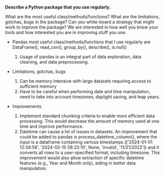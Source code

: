 **Describe a Python package that you use regularly.** 

What are the most useful class/methods/functions? What are the limitations, gotchas, 
bugs in the package? Can you white-board a strategy that might work to improve the 
package? We are interested in how well you know your tools and how interested you 
are in improving stuff you use.
- Pandas most useful class/methods/functions that I use regularly are DataFrame(), read_csv(), group_by(), describe(), is.null()
  1. Usage of pandas is an integral part of data exploration, data cleaning, and data preprocessing.

- Limitations, gotchas, bugs
  1. Can be memory intensive with large datasets requiring access to sufficient memory
  2. Have to be careful when performing date and time manipulation, need to take into account timezones, daylight saving, and leap years.
     
- Improvements
  1. Implement standard chunking criteria to enable more efficient data processing. This would decrease the amount of memory used at one time and improve performance.
  2. Datetime can cause a lot of issues in datasets. An improvement that could be added to pandas is process_datetime_column(), where the input is a dataframe containing various timestamps (['2024-01-01 12:34:56', '2024-02-15 08:22:10', None, 'invalid', '11/21/2022']) and it converts all rows to a user-specified format, including timezone. This improvement would also allow extraction of specific datetime features (e.g., Year and Month only), aiding in better data manipulation. 

